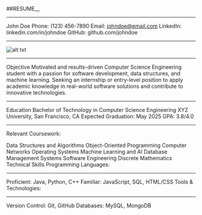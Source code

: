 
##RESUME__
_______________________________________________________________________________________________________________________________________________________________
John Doe
Phone: (123) 456-7890
Email: johndoe@email.com
LinkedIn: linkedin.com/in/johndoe
GitHub: github.com/johndoe
 ________________________________________________________________________________________________________________________________________________________________

![alt txt](https://upload.wikimedia.org/wikipedia/commons/d/d7/Cristiano_Ronaldo_playing_for_Al_Nassr_FC_against_Persepolis%2C_September_2023_%28cropped%29.jpg)



___________________________________________________________________________________________________________________________________________________________________ 

Objective
Motivated and results-driven Computer Science Engineering student with a passion for software development, data structures,
and machine learning. Seeking an internship or entry-level position to apply academic knowledge in real-world software solutions and 
contribute to innovative technologies.
___________________________________________________________________________________________________________________________________________________________________
Education
Bachelor of Technology in Computer Science Engineering
XYZ University, San Francisco, CA
Expected Graduation: May 2025
GPA: 3.8/4.0

____________________________________________________________________________________________________________________________________________________________________
Relevant Coursework:

Data Structures and Algorithms
Object-Oriented Programming
Computer Networks
Operating Systems
Machine Learning and AI
Database Management Systems
Software Engineering
Discrete Mathematics
Technical Skills
Programming Languages:
___________________________________________________________________________________________________________________________________________________________________________
Proficient: Java, Python, C++
Familiar: JavaScript, SQL, HTML/CSS
Tools & Technologies:
_______________________________________________________________________________________________________________________________________________________________________________
Version Control: Git, GitHub
Databases: MySQL, MongoDB

